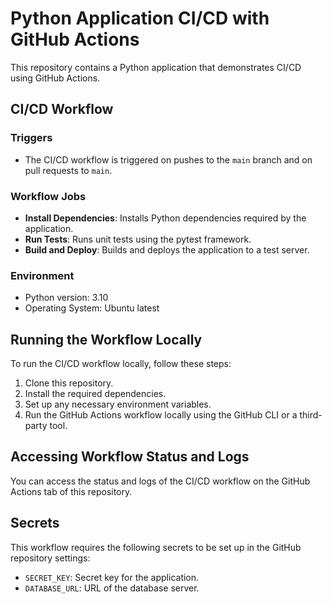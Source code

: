 # Python Application CI/CD with GitHub Actions

This repository contains a Python application that demonstrates CI/CD using GitHub Actions.

## CI/CD Workflow

### Triggers

- The CI/CD workflow is triggered on pushes to the `main` branch and on pull requests to `main`.

### Workflow Jobs

- **Install Dependencies**: Installs Python dependencies required by the application.
- **Run Tests**: Runs unit tests using the pytest framework.
- **Build and Deploy**: Builds and deploys the application to a test server.

### Environment

- Python version: 3.10
- Operating System: Ubuntu latest

## Running the Workflow Locally

To run the CI/CD workflow locally, follow these steps:

1. Clone this repository.
2. Install the required dependencies.
3. Set up any necessary environment variables.
4. Run the GitHub Actions workflow locally using the GitHub CLI or a third-party tool.

## Accessing Workflow Status and Logs

You can access the status and logs of the CI/CD workflow on the GitHub Actions tab of this repository.

## Secrets

This workflow requires the following secrets to be set up in the GitHub repository settings:

- `SECRET_KEY`: Secret key for the application.
- `DATABASE_URL`: URL of the database server.
